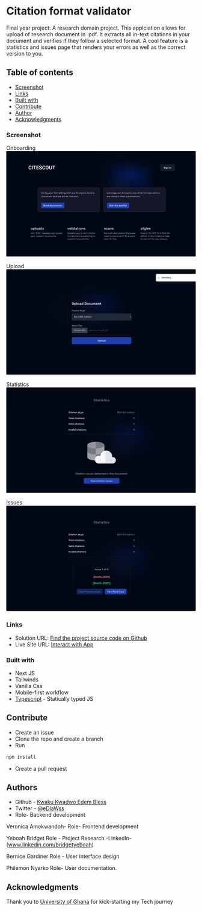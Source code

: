 # Citation format validator

Final year project: A research domain project. This applciation allows for upload of research document in .pdf.
It extracts all in-text citations in your document and verifies if they follow a selected format. A cool feature is a statistics
and issues page that renders your errors as well as the correct version to you.

## Table of contents

- [Screenshot](#screenshot)
- [Links](#links)
- [Built with](#built-with)
- [Contribute](#contribute)
- [Author](#author)
- [Acknowledgments](#acknowledgments)

### Screenshot

Onboarding
![](./screenshots/onboarding.png)

Upload
![](./screenshots/upload.png)

Statistics
![](./screenshots/statistics.png)

Issues
![](./screenshots/issues.png)

### Links

- Solution URL: [Find the project source code on Github](https://github.com/edem8/citeScout)
- Live Site URL: [Interact with App](https://cite-scout.vercel.app/)

### Built with

- Next JS
- Tailwinds
- Vanilla Css
- Mobile-first workflow
- [Typescript](https://typescriptlang.org/) - Statically typed JS

## Contribute

- Create an issue
- Clone the repo and create a branch
- Run

```sh
npm install
```

- Create a pull request

## Authors

- Github - [Kwaku Kwadwo Edem Bless](https://github.com/edem8)
- Twitter - [@eDlaWss](https://www.twitter.com/eDlaWss)
- Role- Backend development

Veronica Amokwandoh- 
Role- Frontend development 

Yeboah Bridget
Role - Project Research 
-LinkedIn- (www.linkedin.com/bridgetyeboah)

Bernice Gardiner 
Role - User interface design 

Philemon Nyarko
Role- User documentation.

## Acknowledgments

Thank you to [University of Ghana](https://dcs.ug.edu.gh/) for kick-starting my Tech journey
